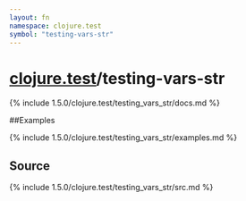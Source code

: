 ```yaml
---
layout: fn
namespace: clojure.test
symbol: "testing-vars-str"
---
```


# [clojure.test](../)/testing-vars-str

{% include 1.5.0/clojure.test/testing_vars_str/docs.md %}

##Examples

{% include 1.5.0/clojure.test/testing_vars_str/examples.md %}
## Source
{% include 1.5.0/clojure.test/testing_vars_str/src.md %}

